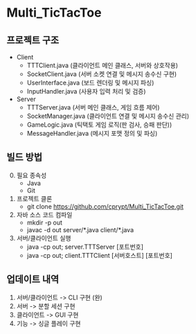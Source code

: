 # Multi_TicTacToe

## 프로젝트 구조
- Client
    - TTTClient.java (클라이언트 메인 클래스, 서버와 상호작용)
    - SocketClient.java (서버 소켓 연결 및 메시지 송수신 구현)
    - UserInterface.java (보드 렌더링 및 메시지 파싱)
    - InputHandler.java (사용자 입력 처리 및 검증)
- Server
    - TTTServer.java (서버 메인 클래스, 게임 흐름 제어)
    - SocketManager.java (클라이언트 연결 및 메시지 송수신 관리)
    - GameLogic.java (틱택토 게임 로직(판 검사, 승패 판단))
    - MessageHandler.java (메시지 포맷 정의 및 파싱)

## 빌드 방법
0. 필요 종속성
    - Java
    - Git
2. 프로젝트 클론
    - git clone https://github.com/cprypt/Multi_TicTacToe.git
3. 자바 소스 코드 컴파일
    - mkdir -p out
    - javac -d out server/\*.java client/\*.java
4. 서버/클라이언트 실행
    - java -cp out; server.TTTServer [포트번호]
    - java -cp out; client.TTTClient [서버호스트] [포트번호]

## 업데이트 내역
1. 서버/클라이언트 -> CLI 구현 (완)
2. 서버 -> 분할 세션 구현
3. 클라이언트 -> GUI 구현
4. 기능 -> 싱글 플레이 구현

